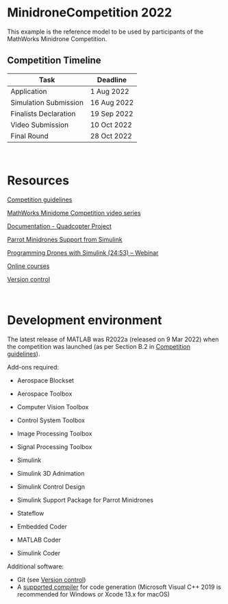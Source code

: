 # MinidroneCompetition 2022
This example is the reference model to be used by participants of the MathWorks Minidrone Competition.

## Competition Timeline
| Task                  | Deadline    |
| --------------------- | ----------- |
| Application           | 1 Aug 2022  |
| Simulation Submission | 16 Aug 2022 |
| Finalists Declaration | 19 Sep 2022 |
| Video Submission      | 10 Oct 2022 |
| Final Round           | 28 Oct 2022 |

<br>

# Resources
[Competition guidelines](https://uk.mathworks.com/content/dam/mathworks/mathworks-dot-com/academia/student-competitions/minidrone-competition/mathworks-minidrone-competition-guidelines.pdf)

[MathWorks Minidome Competition video series](https://uk.mathworks.com/videos/series/mathworks-minidrone-competition.html)

[Documentation - Quadcopter Project](https://uk.mathworks.com/help/aeroblks/quadcopter-project.html)

[Parrot Minidrones Support from Simulink](https://uk.mathworks.com/hardware-support/parrot-minidrones.html)

[Programming Drones with Simulink (24:53) – Webinar](https://uk.mathworks.com/videos/programming-drones-with-simulink-1525123168579.html) 

[Online courses](https://uk.mathworks.com/academia/targeted/online-learning.html)

[Version control](https://uk.mathworks.com/help/simulink/ug/set-up-git-source-control.html)

<br>

# Development environment
The latest release of MATLAB was R2022a (released on 9 Mar 2022) when the competition was launched (as per Section B.2 in [Competition guidelines](https://uk.mathworks.com/content/dam/mathworks/mathworks-dot-com/academia/student-competitions/minidrone-competition/mathworks-minidrone-competition-guidelines.pdf)).

Add-ons required:
- Aerospace Blockset
- Aerospace Toolbox
- Computer Vision Toolbox
- Control System Toolbox
- Image Processing Toolbox
- Signal Processing Toolbox
- Simulink
- Simulink 3D Adnimation
- Simulink Control Design
- Simulink Support Package for Parrot Minidrones
- Stateflow

- Embedded Coder
- MATLAB Coder
- Simulink Coder

Additional software:
- Git (see [Version control](https://uk.mathworks.com/help/simulink/ug/set-up-git-source-control.html))
- A [supported compiler](https://uk.mathworks.com/support/requirements/supported-compilers.html) for code generation (Microsoft Visual C++ 2019 is recommended for Windows or Xcode 13.x for macOS)